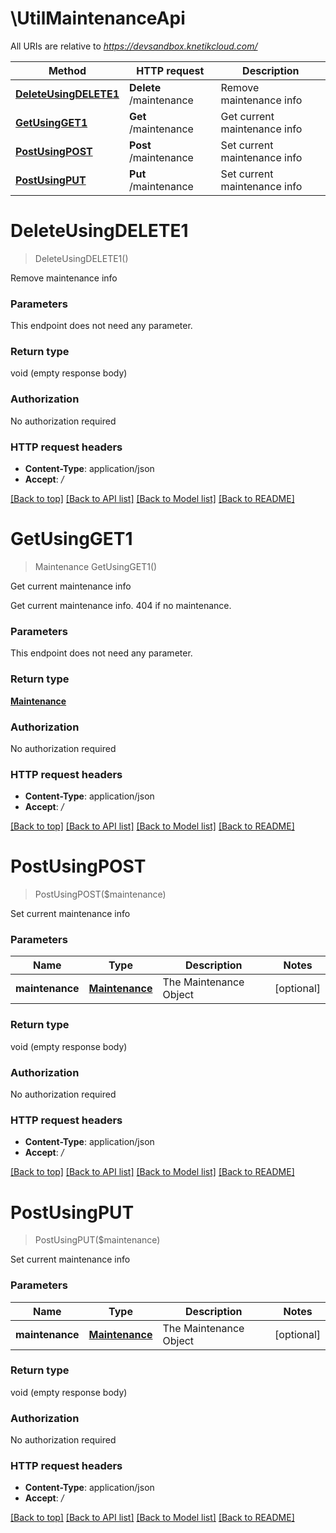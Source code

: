 # \UtilMaintenanceApi

All URIs are relative to *https://devsandbox.knetikcloud.com/*

Method | HTTP request | Description
------------- | ------------- | -------------
[**DeleteUsingDELETE1**](UtilMaintenanceApi.md#DeleteUsingDELETE1) | **Delete** /maintenance | Remove maintenance info
[**GetUsingGET1**](UtilMaintenanceApi.md#GetUsingGET1) | **Get** /maintenance | Get current maintenance info
[**PostUsingPOST**](UtilMaintenanceApi.md#PostUsingPOST) | **Post** /maintenance | Set current maintenance info
[**PostUsingPUT**](UtilMaintenanceApi.md#PostUsingPUT) | **Put** /maintenance | Set current maintenance info


# **DeleteUsingDELETE1**
> DeleteUsingDELETE1()

Remove maintenance info


### Parameters
This endpoint does not need any parameter.

### Return type

void (empty response body)

### Authorization

No authorization required

### HTTP request headers

 - **Content-Type**: application/json
 - **Accept**: */*

[[Back to top]](#) [[Back to API list]](../README.md#documentation-for-api-endpoints) [[Back to Model list]](../README.md#documentation-for-models) [[Back to README]](../README.md)

# **GetUsingGET1**
> Maintenance GetUsingGET1()

Get current maintenance info

Get current maintenance info. 404 if no maintenance.


### Parameters
This endpoint does not need any parameter.

### Return type

[**Maintenance**](Maintenance.md)

### Authorization

No authorization required

### HTTP request headers

 - **Content-Type**: application/json
 - **Accept**: */*

[[Back to top]](#) [[Back to API list]](../README.md#documentation-for-api-endpoints) [[Back to Model list]](../README.md#documentation-for-models) [[Back to README]](../README.md)

# **PostUsingPOST**
> PostUsingPOST($maintenance)

Set current maintenance info


### Parameters

Name | Type | Description  | Notes
------------- | ------------- | ------------- | -------------
 **maintenance** | [**Maintenance**](Maintenance.md)| The Maintenance Object | [optional] 

### Return type

void (empty response body)

### Authorization

No authorization required

### HTTP request headers

 - **Content-Type**: application/json
 - **Accept**: */*

[[Back to top]](#) [[Back to API list]](../README.md#documentation-for-api-endpoints) [[Back to Model list]](../README.md#documentation-for-models) [[Back to README]](../README.md)

# **PostUsingPUT**
> PostUsingPUT($maintenance)

Set current maintenance info


### Parameters

Name | Type | Description  | Notes
------------- | ------------- | ------------- | -------------
 **maintenance** | [**Maintenance**](Maintenance.md)| The Maintenance Object | [optional] 

### Return type

void (empty response body)

### Authorization

No authorization required

### HTTP request headers

 - **Content-Type**: application/json
 - **Accept**: */*

[[Back to top]](#) [[Back to API list]](../README.md#documentation-for-api-endpoints) [[Back to Model list]](../README.md#documentation-for-models) [[Back to README]](../README.md)

